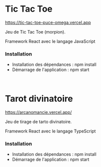 # Tic Tac Toe
https://tic-tac-toe-puce-omega.vercel.app

Jeu de Tic Tac Toe (morpion). 

Framework React avec le langage JavaScript

### Installation
- Installation des dépendances : npm install
- Démarrage de l'application : npm start

<br>

# Tarot divinatoire
https://arcanomancie.vercel.app/

Jeu de tirage de tarto divinatoire. 

Framework React avec le langage TypeScript

### Installation
- Installation des dépendances : npm install
- Démarrage de l'application : npm start
